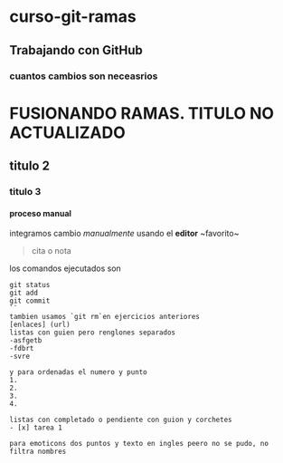 # curso-git-ramas

## Trabajando con GitHub
### cuantos cambios son neceasrios

# FUSIONANDO RAMAS. TITULO NO ACTUALIZADO
## titulo 2
### titulo 3
#### proceso manual
integramos cambio *manualmente* usando el **editor** ~favorito~
> cita o nota

los comandos ejecutados son
````
git status 
git add
git commit
``
tambien usamos `git rm`en ejercicios anteriores
[enlaces] (url)
listas con guien pero renglones separados
-asfgetb
-fdbrt
-svre

y para ordenadas el numero y punto
1.
2.
3.
4.

listas con completado o pendiente con guion y corchetes
- [x] tarea 1

para emoticons dos puntos y texto en ingles peero no se pudo, no filtra nombres
